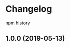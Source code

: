 # Changelog

[npm history][1]

[1]: https://www.npmjs.com/package/25650-bug?activeTab=versions

## 1.0.0 (2019-05-13)
